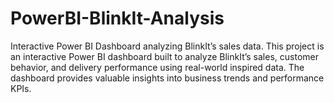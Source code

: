 # PowerBI-BlinkIt-Analysis
Interactive Power BI Dashboard analyzing BlinkIt’s sales data.
This project is an interactive Power BI dashboard built to analyze BlinkIt’s sales, customer behavior, and delivery performance using real-world inspired data. The dashboard provides valuable insights into business trends and performance KPIs.
